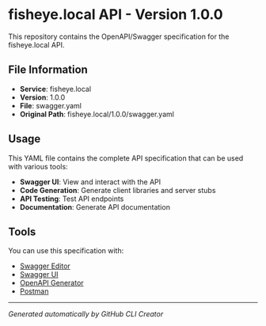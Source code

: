 # fisheye.local API - Version 1.0.0

This repository contains the OpenAPI/Swagger specification for the fisheye.local API.

## File Information

- **Service**: fisheye.local
- **Version**: 1.0.0
- **File**: swagger.yaml
- **Original Path**: fisheye.local/1.0.0/swagger.yaml

## Usage

This YAML file contains the complete API specification that can be used with various tools:

- **Swagger UI**: View and interact with the API
- **Code Generation**: Generate client libraries and server stubs
- **API Testing**: Test API endpoints
- **Documentation**: Generate API documentation

## Tools

You can use this specification with:

- [Swagger Editor](https://editor.swagger.io/)
- [Swagger UI](https://swagger.io/tools/swagger-ui/)
- [OpenAPI Generator](https://openapi-generator.tech/)
- [Postman](https://www.postman.com/)

---

*Generated automatically by GitHub CLI Creator*

